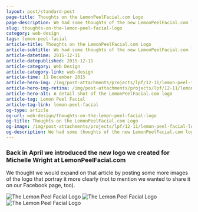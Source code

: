 ```yaml
---
layout: post/standard-post
page-title: Thoughts on the LemonPeelFacial.com Logo
page-description: We had some thoughts of the new LemonPeelFacial.com logo
slug: thoughts-on-the-lemon-peel-facial-logo
category: web-design
tags: lemon-peel-facial
article-title: Thoughts on the LemonPeelFacial.com Logo
article-subtitle: We had some thoughts of the new LemonPeelFacial.com logo
article-datetime: 2015-12-11
article-datepublished: 2015-12-11
article-category: Web Design
article-category-link: web-design
article-time: 11 December 2015
article-hero-img: /img/post-attachments/projects/lpf/12-11/lemon-peel-facial-logo-feature.jpg
article-hero-img-retina: /img/post-attachments/projects/lpf/12-11/lemon-peel-facial-logo-feature@2x.jpg
article-hero-alt: A detail shot of the LemonPeelFacial.com logo
article-tag: Lemon Peel Facial
article-tag-link: lemon-peel-facial
og-type: article
og-url: web-design/thoughts-on-the-lemon-peel-facial-logo
og-title: Thoughts on the LemonPeelFacial.com Logo
og-image: /img/post-attachments/projects/lpf/12-11/lemon-peel-facial-logo-square.jpg
og-description: We had some thoughts of the new LemonPeelFacial.com logo
---
```

<div class="row margin-bottom">
	<h3 class="margin-bottom">Back in April we introduced the new logo we created for Michelle Wright at LemonPeelFacial.com</h3>
	<p>We thought we would expand on that article by posting some more images of the logo that portray it more clearly (not to mention we wanted to share it on our Facebook page, too).</p>
	<img src="{{ site.blog_cdn }}/img/post-attachments/projects/lpf/12-11/lemon-peel-facial-logo-square.jpg" srcset="{{ site.blog_cdn }}/img/post-attachments/projects/lpf/12-11/lemon-peel-facial-logo-square@2x.jpg 2x" alt="The Lemon Peel Facial Logo" class="margin-bottom black-border">
	<img src="{{ site.blog_cdn }}/img/post-attachments/projects/lpf/12-11/lemon-peel-facial-index.jpg" srcset="{{ site.blog_cdn }}/img/post-attachments/projects/lpf/12-11/lemon-peel-facial-index@2x.jpg 2x" alt="The Lemon Peel Facial Logo" class="margin-bottom black-border">
	<img src="{{ site.blog_cdn }}/img/post-attachments/projects/lpf/12-11/lemon-peel-facial-logo-rectangle.jpg" srcset="{{ site.blog_cdn }}/img/post-attachments/projects/lpf/12-11/lemon-peel-facial-logo-rectangle@2x.jpg 2x" alt="The Lemon Peel Facial Logo" class="margin-bottom black-border">
</div>
